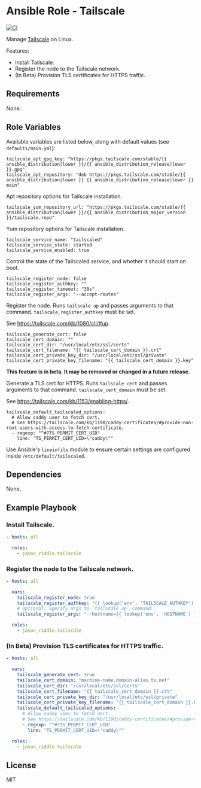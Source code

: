 # Ansible Role - Tailscale

[![CI](https://github.com/jason-riddle/ansible-role-tailscale/workflows/CI/badge.svg?event=push)](https://github.com/jason-riddle/ansible-role-tailscale/actions?query=workflow%3ACI)

Manage [Tailscale](https://tailscale.com/) on Linux.

Features:
- Install Tailscale.
- Register the node to the Tailscale network.
- (In Beta) Provision TLS certificates for HTTPS traffic.

## Requirements

None.

## Role Variables

Available variables are listed below, along with default values (see `defaults/main.yml`):

    tailscale_apt_gpg_key: "https://pkgs.tailscale.com/stable/{{ ansible_distribution|lower }}/{{ ansible_distribution_release|lower }}.gpg"
    tailscale_apt_repository: "deb https://pkgs.tailscale.com/stable/{{ ansible_distribution|lower }} {{ ansible_distribution_release|lower }} main"

Apt repository options for Tailscale installation.

    tailscale_yum_repository_url: "https://pkgs.tailscale.com/stable/{{ ansible_distribution|lower }}/{{ ansible_distribution_major_version }}/tailscale.repo"

Yum repository options for Tailscale installation.

    tailscale_service_name: "tailscaled"
    tailscale_service_state: started
    tailscale_service_enabled: true

Control the state of the Tailscaled service, and whether it should start on boot.

    tailscale_register_node: false
    tailscale_register_authkey: ""
    tailscale_register_timeout: "30s"
    tailscale_register_args: "--accept-routes"

Register the node. Runs `tailscale up` and passes arguments to that command. `tailscale_register_authkey` must be set.

See https://tailscale.com/kb/1080/cli/#up.

    tailscale_generate_cert: false
    tailscale_cert_domain: ""
    tailscale_cert_dir: "/usr/local/etc/ssl/certs"
    tailscale_cert_filename: "{{ tailscale_cert_domain }}.crt"
    tailscale_cert_private_key_dir: "/usr/local/etc/ssl/private"
    tailscale_cert_private_key_filename: "{{ tailscale_cert_domain }}.key"

**This feature is in beta. It may be removed or changed in a future release.**

Generate a TLS cert for HTTPS. Runs `tailscale cert` and passes arguments to that command. `tailscale_cert_domain` must be set.

See https://tailscale.com/kb/1153/enabling-https/.

    tailscale_default_tailscaled_options:
      # Allow caddy user to fetch cert.
      # See https://tailscale.com/kb/1190/caddy-certificates/#provide-non-root-users-with-access-to-fetch-certificate.
      - regexp: "^#?TS_PERMIT_CERT_UID"
        line: "TS_PERMIT_CERT_UID=\"caddy\""

Use Ansible's `lineinfile` module to ensure certain settings are configured inside `/etc/default/tailscaled`.

## Dependencies

None.

## Example Playbook

### Install Tailscale.

```yaml
- hosts: all

  roles:
    - jason_riddle.tailscale
```

### Register the node to the Tailscale network.

```yaml
- hosts: all

  vars:
    tailscale_register_node: true
    tailscale_register_authkey: "{{ lookup('env', 'TAILSCALE_AUTHKEY') }}"
    # Optional: Specify args to `tailscale up` command.
    tailscale_register_args: "--hostname={{ lookup('env', 'HOSTNAME') }}-{{ ansible_distribution|lower }}"

  roles:
    - jason_riddle.tailscale
```

### (In Beta) Provision TLS certificates for HTTPS traffic.

```yaml
- hosts: all

  vars:
    tailscale_generate_cert: true
    tailscale_cert_domain: "machine-name.domain-alias.ts.net"
    tailscale_cert_dir: "/usr/local/etc/ssl/certs"
    tailscale_cert_filename: "{{ tailscale_cert_domain }}.crt"
    tailscale_cert_private_key_dir: "/usr/local/etc/ssl/private"
    tailscale_cert_private_key_filename: "{{ tailscale_cert_domain }}.key"
    tailscale_default_tailscaled_options:
      # Allow caddy user to fetch cert.
      # See https://tailscale.com/kb/1190/caddy-certificates/#provide-non-root-users-with-access-to-fetch-certificate.
      - regexp: "^#?TS_PERMIT_CERT_UID"
        line: "TS_PERMIT_CERT_UID=\"caddy\""

  roles:
    - jason_riddle.tailscale
```

## License

MIT
